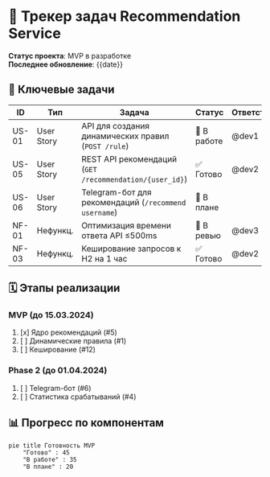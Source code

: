 # 🚀 Трекер задач Recommendation Service

**Статус проекта**: MVP в разработке  
**Последнее обновление**: {{date}}

## 📌 Ключевые задачи

| ID      | Тип         | Задача                                                                | Статус      | Ответственный | Ссылка     |
|---------|-------------|-----------------------------------------------------------------------|-------------|---------------|------------|
| US-01   | User Story  | API для создания динамических правил (`POST /rule`)                   | 🚧 В работе | @dev1         | [#1](#)    |
| US-05   | User Story  | REST API рекомендаций (`GET /recommendation/{user_id}`)               | ✅ Готово    | @dev2         | [#5](#)    |
| US-06   | User Story  | Telegram-бот для рекомендаций (`/recommend username`)                 | 📅 В плане  |               |            |
| NF-01   | Нефункц.    | Оптимизация времени ответа API ≤500ms                                 | 🔄 В ревью  | @dev3         | [#10](#)   |
| NF-03   | Нефункц.    | Кеширование запросов к H2 на 1 час                                    | ✅ Готово    | @dev2         | [#12](#)   |

## 🗓️ Этапы реализации

### MVP (до 15.03.2024)
1. [x] Ядро рекомендаций (#5)
2. [ ] Динамические правила (#1)
3. [ ] Кеширование (#12)

### Phase 2 (до 01.04.2024)
1. [ ] Telegram-бот (#6)
2. [ ] Статистика срабатываний (#4)

## 📊 Прогресс по компонентам
```mermaid
pie title Готовность MVP
    "Готово" : 45
    "В работе" : 35
    "В плане" : 20